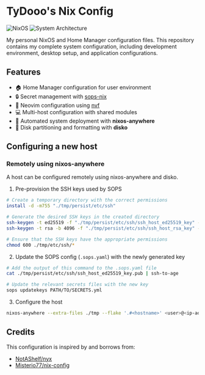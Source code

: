 # TyDooo's Nix Config

![NixOS](https://img.shields.io/badge/NixOS-24.11-blue.svg)
![System Architecture](https://img.shields.io/badge/arch-x86__64--linux-lightgrey)

My personal NixOS and Home Manager configuration files. This repository contains
my complete system configuration, including development environment, desktop
setup, and application configurations.

## Features

- 🏠 Home Manager configuration for user environment
- 🔒 Secret management with [sops-nix](https://github.com/Mic92/sops-nix)
- 📝 Neovim configuration using [nvf](https://github.com/NotAShelf/nvf)
- 💻 Multi-host configuration with shared modules
- 🔄 Automated system deployment with **nixos-anywhere**
- 💾 Disk partitioning and formatting with **disko**

## Configuring a new host

### Remotely using nixos-anywhere

A host can be configured remotely using nixos-anywhere and disko.

1. Pre-provision the SSH keys used by SOPS

```bash
# Create a temporary directory with the correct permissions
install -d -m755 "./tmp/persist/etc/ssh"

# Generate the desired SSH keys in the created directory
ssh-keygen -t ed25519 -f "./tmp/persist/etc/ssh/ssh_host_ed25519_key" -N ""
ssh-keygen -t rsa -b 4096 -f "./tmp/persist/etc/ssh/ssh_host_rsa_key" -N ""

# Ensure that the SSH keys have the appropriate permissions
chmod 600 ./tmp/etc/ssh/*
```

2. Update the SOPS config (`.sops.yaml`) with the newly generated key

```bash
# Add the output of this command to the .sops.yaml file
cat ./tmp/persist/etc/ssh/ssh_host_ed25519_key.pub | ssh-to-age

# Update the relevant secrets files with the new key
sops updatekeys PATH/TO/SECRETS.yml
```

3. Configure the host

```bash
nixos-anywhere --extra-files ./tmp --flake '.#<hostname>' <user>@<ip-address>
```

## Credits

This configuration is inspired by and borrows from:

- [NotAShelf/nyx](https://github.com/NotAShelf/nyx)
- [Misterio77/nix-config](https://github.com/Misterio77/nix-config/tree/main)
